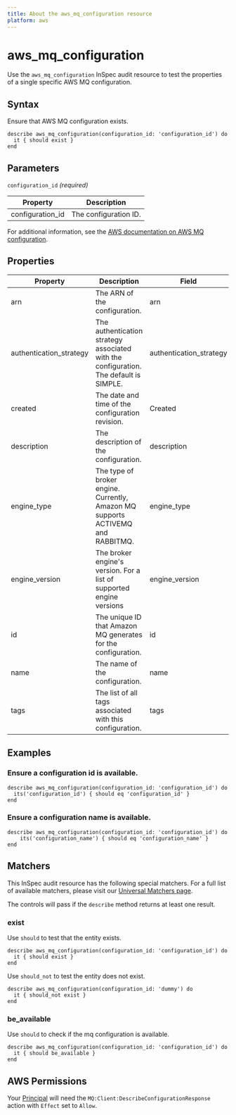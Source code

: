 ```yaml
---
title: About the aws_mq_configuration resource
platform: aws
---
```


# aws\_mq\_configuration

Use the `aws_mq_configuration` InSpec audit resource to test the properties of a single specific AWS MQ configuration.

## Syntax

Ensure that AWS MQ configuration exists.

    describe aws_mq_configuration(configuration_id: 'configuration_id') do
      it { should exist }
    end

## Parameters

`configuration_id` _(required)_

| Property | Description |
| --- | --- |
| configuration_id | The configuration ID.|

For additional information, see the [AWS documentation on AWS MQ configuration](https://docs.aws.amazon.com/AWSCloudFormation/latest/UserGuide/aws-resource-amazonmq-configuration.html).

## Properties

| Property | Description| Field |
| --- | --- | --- |
| arn | The ARN of the configuration.| arn |
| authentication_strategy |  The authentication strategy associated with the configuration. The default is SIMPLE.| authentication_strategy |
| created | The date and time of the configuration revision. | Created |
| description | The description of the configuration. | description |
| engine_type | The type of broker engine. Currently, Amazon MQ supports ACTIVEMQ and RABBITMQ. | engine_type |
| engine_version |  The broker engine's version. For a list of supported engine versions | engine_version |
| id | The unique ID that Amazon MQ generates for the configuration. | id |
| name |  The name of the configuration.  | name |
| tags | The list of all tags associated with this configuration. | tags |

## Examples

### Ensure a configuration id is available.

    describe aws_mq_configuration(configuration_id: 'configuration_id') do
      its('configuration_id') { should eq 'configuration_id' }
    end

### Ensure a configuration name is available.

    describe aws_mq_configuration(configuration_id: 'configuration_id') do
        its('configuration_name') { should eq 'configuration_name' }
    end

## Matchers

This InSpec audit resource has the following special matchers. For a full list of available matchers, please visit our [Universal Matchers page](https://www.inspec.io/docs/reference/matchers/).

The controls will pass if the `describe` method returns at least one result.

### exist

Use `should` to test that the entity exists.

    describe aws_mq_configuration(configuration_id: 'configuration_id') do
      it { should exist }
    end

Use `should_not` to test the entity does not exist.

    describe aws_mq_configuration(configuration_id: 'dummy') do
      it { should_not exist }
    end

### be_available

Use `should` to check if the mq configuration is available.

    describe aws_mq_configuration(configuration_id: 'configuration_id') do
      it { should be_available }
    end

## AWS Permissions

Your [Principal](https://docs.aws.amazon.com/IAM/latest/UserGuide/intro-structure.html#intro-structure-principal) will need the `MQ:Client:DescribeConfigurationResponse` action with `Effect` set to `Allow`.
